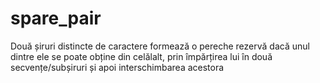 # spare_pair
Două șiruri distincte de caractere formează o pereche rezervă dacă unul dintre ele se poate obține din celălalt, prin împărțirea lui în două secvențe/subșiruri și apoi interschimbarea acestora
